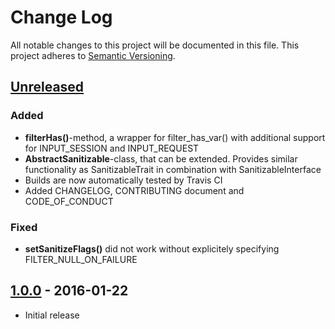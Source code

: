 # Change Log
All notable changes to this project will be documented in this file.
This project adheres to [Semantic Versioning](http://semver.org/).

## [Unreleased]
### Added
- **filterHas()**-method, a wrapper for filter_has_var() with additional support
  for INPUT_SESSION and INPUT_REQUEST
- **AbstractSanitizable**-class, that can be extended. Provides similar
  functionality as SanitizableTrait in combination with SanitizableInterface
- Builds are now automatically tested by Travis CI
- Added CHANGELOG, CONTRIBUTING document and CODE_OF_CONDUCT

### Fixed
- **setSanitizeFlags()** did not work without explicitely specifying 
  FILTER_NULL_ON_FAILURE


## [1.0.0] - 2016-01-22
- Initial release

[Unreleased]: https://github.com/broeser/sanitor/compare/1.0.0...HEAD
[1.0.0]: https://github.com/broeser/sanitor/releases/tag/1.0.0